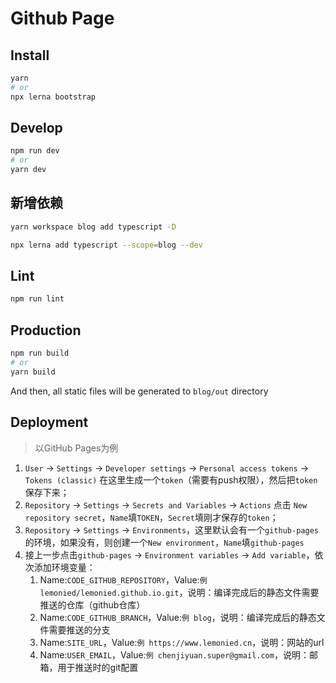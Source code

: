 # Github Page

## Install
```bash
yarn
# or
npx lerna bootstrap
```

## Develop
```bash
npm run dev
# or
yarn dev
```

## 新增依赖
```bash
yarn workspace blog add typescript -D

npx lerna add typescript --scope=blog --dev
```

## Lint
```bash
npm run lint
```

## Production
```bash
npm run build
# or
yarn build
```
And then, all static files will be generated to `blog/out` directory

## Deployment
> 以GitHub Pages为例
1. `User` -> `Settings` -> `Developer settings` -> `Personal access tokens` -> `Tokens (classic)` 在这里生成一个`token`（需要有push权限），然后把`token`保存下来；
2. `Repository` -> `Settings` -> `Secrets and Variables` -> `Actions` 点击 `New repository secret`，`Name`填`TOKEN`，`Secret`填刚才保存的`token`；
3. `Repository` -> `Settings` -> `Environments`，这里默认会有一个`github-pages`的环境，如果没有，则创建一个`New environment`，`Name`填`github-pages`
4. 接上一步点击`github-pages` -> `Environment variables` -> `Add variable`，依次添加环境变量：
   1. Name:`CODE_GITHUB_REPOSITORY`，Value:`例 lemonied/lemonied.github.io.git`，说明：编译完成后的静态文件需要推送的仓库（github仓库）
   2. Name:`CODE_GITHUB_BRANCH`，Value:`例 blog`，说明：编译完成后的静态文件需要推送的分支
   3. Name:`SITE_URL`，Value:`例 https://www.lemonied.cn`，说明：网站的url
   4. Name:`USER_EMAIL`，Value:`例 chenjiyuan.super@gmail.com`，说明：邮箱，用于推送时的git配置
